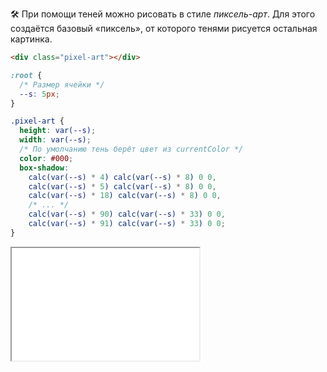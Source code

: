 🛠 При помощи теней можно рисовать в стиле _пиксель-арт_. Для этого создаётся базовый «пиксель», от которого тенями рисуется остальная картинка.

```html
<div class="pixel-art"></div>
```

```css
:root {
  /* Размер ячейки */
  --s: 5px;
}

.pixel-art {
  height: var(--s);
  width: var(--s);
  /* По умолчанию тень берёт цвет из currentColor */
  color: #000;
  box-shadow:
    calc(var(--s) * 4) calc(var(--s) * 8) 0 0,
    calc(var(--s) * 5) calc(var(--s) * 8) 0 0,
    calc(var(--s) * 18) calc(var(--s) * 8) 0 0,
    /* ... */
    calc(var(--s) * 90) calc(var(--s) * 33) 0 0,
    calc(var(--s) * 91) calc(var(--s) * 33) 0 0;
}

```

<iframe title="Пиксель-арт" src="../demos/pixelart/" height="180"></iframe>
